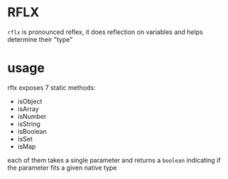 # RFLX

`rflx` is pronounced reflex, it does reflection on variables and helps determine their "type"

# usage

rflx exposes 7 static methods:

- isObject
- isArray
- isNumber
- isString
- isBoolean
- isSet
- isMap

each of them takes a single parameter and returns a `boolean` indicating if the parameter fits a given native type
